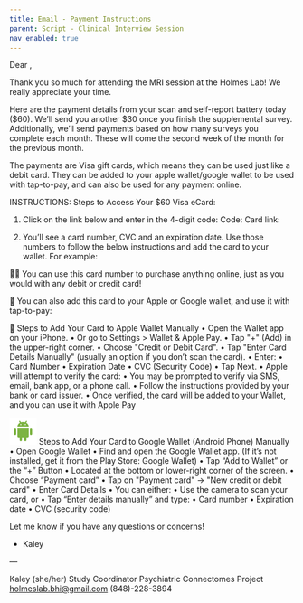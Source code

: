 ```yaml
---
title: Email - Payment Instructions
parent: Script - Clinical Interview Session
nav_enabled: true 
---
```

Dear   ,

Thank you so much for attending the MRI session at the Holmes Lab! We really appreciate your time.  

Here are the payment details from your scan and self-report battery today ($60). We’ll send you another $30 once you finish the supplemental survey. Additionally, we’ll send payments based on how many surveys you complete each month. These will come the second week of the month for the previous month. 

The payments are Visa gift cards, which means they can be used just like a debit card. They can be added to your apple wallet/google wallet to be used with tap-to-pay, and can also be used for any payment online. 


INSTRUCTIONS: 
Steps to Access Your $60 Visa eCard:

1. Click on the link below and enter in the 4-digit code:
Code: 
Card link: 

2. You’ll see a card number, CVC and an expiration date. Use those numbers to follow the below instructions and add the card to your wallet. For example:

🧑‍💻 You can use this card number to purchase anything online, just as you would with any debit or credit card! 

📲 You can also add this card to your Apple or Google wallet, and use it with tap-to-pay:


 Steps to Add Your Card to Apple Wallet Manually
• Open the Wallet app on your iPhone.
	• Or go to Settings > Wallet & Apple Pay.
• Tap "+" (Add) in the upper-right corner.
• Choose "Credit or Debit Card".
• Tap "Enter Card Details Manually" (usually an option if you don’t scan the card).
• Enter:
	• Card Number
	• Expiration Date
	• CVC (Security Code)
• Tap Next.
• Apple will attempt to verify the card:
	• You may be prompted to verify via SMS, email, bank app, or a phone call.
	• Follow the instructions provided by your bank or card issuer.
• Once verified, the card will be added to your Wallet, and you can use it with Apple Pay


![icon](android_icon.png) Steps to Add Your Card to Google Wallet (Android Phone) Manually
• Open Google Wallet
• Find and open the Google Wallet app.
(If it’s not installed, get it from the Play Store: Google Wallet)
• Tap “Add to Wallet” or the “+” Button
	• Located at the bottom or lower-right corner of the screen.
• Choose “Payment card”
• Tap on "Payment card" → "New credit or debit card"
• Enter Card Details
• You can either:
	• Use the camera to scan your card, or
	• Tap “Enter details manually” and type:
		• Card number
		• Expiration date
		• CVC (security code)

Let me know if you have any questions or concerns!
- Kaley 

— 

Kaley (she/her)
Study Coordinator
Psychiatric Connectomes Project
holmeslab.bhi@gmail.com 
(848)-228-3894
